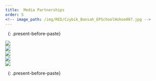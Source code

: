 ```yaml
---
title:  Media Partnerships
order: 5
<!-- image_path: /img/RED/Czybik_Bansah_EPSchoolHohoe007.jpg -->
---
```


&nbsp;
{: .present-before-paste}

<div class="row justify-content-center align-items-center">
	<div class="img_wrap text-center col-lg-4 my-3 col-6">
		<img src="{{site.baseurl}}/img/media-partners/wish-foundation.jpg" class="img-fluid">
	</div>
	<div class="img_wrap text-center col-lg-4 my-3 col-6">
		<img src="{{site.baseurl}}/img/media-partners/common-wealth-summit.png" class="img-fluid">
	</div>
	<div class="img_wrap text-center col-lg-4 my-3 col-6">
		<img src="{{site.baseurl}}/img/media-partners/global-forum.jpg" class="img-fluid">
	</div>
	<div class="img_wrap text-center col-lg-4 my-3 col-6">
		<img src="{{site.baseurl}}/img/media-partners/lse-africa-summit.jpg" class="img-fluid">
	</div>
	<div class="img_wrap text-center col-lg-4 my-3 col-6">
		<img src="{{site.baseurl}}/img/media-partners/africa-together.png" class="img-fluid">
	</div>
</div>

&nbsp;
{: .present-before-paste}